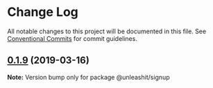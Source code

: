 # Change Log

All notable changes to this project will be documented in this file.
See [Conventional Commits](https://conventionalcommits.org) for commit guidelines.

## [0.1.9](https://github.com/unleashit/npm-library/compare/@unleashit/signup@0.1.8...@unleashit/signup@0.1.9) (2019-03-16)

**Note:** Version bump only for package @unleashit/signup
